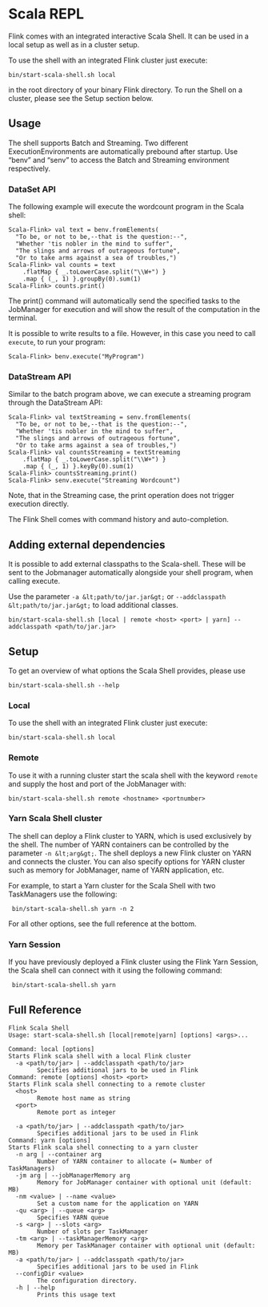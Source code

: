 

# Scala REPL

Flink comes with an integrated interactive Scala Shell. It can be used in a local setup as well as in a cluster setup.

To use the shell with an integrated Flink cluster just execute:



```
bin/start-scala-shell.sh local
```



in the root directory of your binary Flink directory. To run the Shell on a cluster, please see the Setup section below.

## Usage

The shell supports Batch and Streaming. Two different ExecutionEnvironments are automatically prebound after startup. Use “benv” and “senv” to access the Batch and Streaming environment respectively.

### DataSet API

The following example will execute the wordcount program in the Scala shell:



```
Scala-Flink> val text = benv.fromElements(
  "To be, or not to be,--that is the question:--",
  "Whether 'tis nobler in the mind to suffer",
  "The slings and arrows of outrageous fortune",
  "Or to take arms against a sea of troubles,")
Scala-Flink> val counts = text
    .flatMap { _.toLowerCase.split("\\W+") }
    .map { (_, 1) }.groupBy(0).sum(1)
Scala-Flink> counts.print()
```



The print() command will automatically send the specified tasks to the JobManager for execution and will show the result of the computation in the terminal.

It is possible to write results to a file. However, in this case you need to call `execute`, to run your program:



```
Scala-Flink> benv.execute("MyProgram")
```



### DataStream API

Similar to the batch program above, we can execute a streaming program through the DataStream API:



```
Scala-Flink> val textStreaming = senv.fromElements(
  "To be, or not to be,--that is the question:--",
  "Whether 'tis nobler in the mind to suffer",
  "The slings and arrows of outrageous fortune",
  "Or to take arms against a sea of troubles,")
Scala-Flink> val countsStreaming = textStreaming
    .flatMap { _.toLowerCase.split("\\W+") }
    .map { (_, 1) }.keyBy(0).sum(1)
Scala-Flink> countsStreaming.print()
Scala-Flink> senv.execute("Streaming Wordcount")
```



Note, that in the Streaming case, the print operation does not trigger execution directly.

The Flink Shell comes with command history and auto-completion.

## Adding external dependencies

It is possible to add external classpaths to the Scala-shell. These will be sent to the Jobmanager automatically alongside your shell program, when calling execute.

Use the parameter `-a &lt;path/to/jar.jar&gt;` or `--addclasspath &lt;path/to/jar.jar&gt;` to load additional classes.



```
bin/start-scala-shell.sh [local | remote <host> <port> | yarn] --addclasspath <path/to/jar.jar>
```



## Setup

To get an overview of what options the Scala Shell provides, please use



```
bin/start-scala-shell.sh --help
```



### Local

To use the shell with an integrated Flink cluster just execute:



```
bin/start-scala-shell.sh local
```



### Remote

To use it with a running cluster start the scala shell with the keyword `remote` and supply the host and port of the JobManager with:



```
bin/start-scala-shell.sh remote <hostname> <portnumber>
```



### Yarn Scala Shell cluster

The shell can deploy a Flink cluster to YARN, which is used exclusively by the shell. The number of YARN containers can be controlled by the parameter `-n &lt;arg&gt;`. The shell deploys a new Flink cluster on YARN and connects the cluster. You can also specify options for YARN cluster such as memory for JobManager, name of YARN application, etc.

For example, to start a Yarn cluster for the Scala Shell with two TaskManagers use the following:



```
 bin/start-scala-shell.sh yarn -n 2
```



For all other options, see the full reference at the bottom.

### Yarn Session

If you have previously deployed a Flink cluster using the Flink Yarn Session, the Scala shell can connect with it using the following command:



```
 bin/start-scala-shell.sh yarn
```



## Full Reference



```
Flink Scala Shell
Usage: start-scala-shell.sh [local|remote|yarn] [options] <args>...

Command: local [options]
Starts Flink scala shell with a local Flink cluster
  -a <path/to/jar> | --addclasspath <path/to/jar>
        Specifies additional jars to be used in Flink
Command: remote [options] <host> <port>
Starts Flink scala shell connecting to a remote cluster
  <host>
        Remote host name as string
  <port>
        Remote port as integer

  -a <path/to/jar> | --addclasspath <path/to/jar>
        Specifies additional jars to be used in Flink
Command: yarn [options]
Starts Flink scala shell connecting to a yarn cluster
  -n arg | --container arg
        Number of YARN container to allocate (= Number of TaskManagers)
  -jm arg | --jobManagerMemory arg
        Memory for JobManager container with optional unit (default: MB)
  -nm <value> | --name <value>
        Set a custom name for the application on YARN
  -qu <arg> | --queue <arg>
        Specifies YARN queue
  -s <arg> | --slots <arg>
        Number of slots per TaskManager
  -tm <arg> | --taskManagerMemory <arg>
        Memory per TaskManager container with optional unit (default: MB)
  -a <path/to/jar> | --addclasspath <path/to/jar>
        Specifies additional jars to be used in Flink
  --configDir <value>
        The configuration directory.
  -h | --help
        Prints this usage text
```




